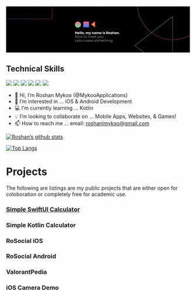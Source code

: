 ![banner](https://raw.githubusercontent.com/MykooApplications/MykooApplications/main/Black%20Technology%20LinkedIn%20Banner.png)

<h2>Technical Skills</h2>

![](https://img.shields.io/badge/iOS-000000?style=for-the-badge&logo=ios&logoColor=white)
![](https://img.shields.io/badge/Android-3DDC84?style=for-the-badge&logo=android&logoColor=white)
![](https://img.shields.io/badge/HTML5-E34F26?style=for-the-badge&logo=html5&logoColor=white)
![](https://img.shields.io/badge/CSS3-1572B6?style=for-the-badge&logo=css3&logoColor=white)
![](https://img.shields.io/badge/Java-ED8B00?style=for-the-badge&logo=java&logoColor=white)
![](https://img.shields.io/badge/Swift-FA7343?style=for-the-badge&logo=swift&logoColor=white)

<!-- ![]()
![]()
![]()
![]()
![]() -->

- 👋 Hi, I’m Roshan Mykoo (@MykooApplications)
- 👀 I’m interested in ... iOS & Android Development
- 💻 I’m currently learning ... Kotlin
- 💡 I’m looking to collaborate on ... Mobile Apps, Websites, & Games!
- 📫 How to reach me ... email: roshanjmykoo@gmail.com



[![Roshan’s github stats](https://github-readme-stats.vercel.app/api?username=MykooApplications)](https://github.com/MykooApplications)

[![Top Langs](https://github-readme-stats.vercel.app/api/top-langs/?username=MykooApplications&layout=compact)](https://github.com/MykooApplications)

<!---
MykooApplications/MykooApplications is a ✨ special ✨ repository because its `README.md` (this file) appears on your GitHub profile.
You can click the Preview link to take a look at your changes.
--->

<h1>Projects</h1>
The following are listings are my public projects that are either open for coloboration or completely free for academic use.
<h3> <a href="https://github.com/MykooApplications/Simple-Calc-SwiftUI">
    Simple SwiftUI Calculator
  </a> </h3>
<h3>Simple Kotlin Calculator</h3>
<h3>RoSocial iOS</h3>
<h3>RoSocial Android</h3>
<h3>ValorantPedia</h3>
<h3>iOS Camera Demo</h3>

<!-- <h3>ASDF</h3>
<h4>ASDF</h4>
<h5>ASDF</h5>
<h6>ASDF</h6> -->
